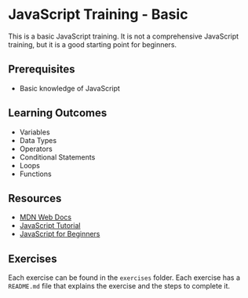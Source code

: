 # JavaScript Training - Basic

This is a basic JavaScript training. It is not a comprehensive JavaScript training, but it is a good starting point for beginners.

## Prerequisites

- Basic knowledge of JavaScript

## Learning Outcomes

- Variables
- Data Types
- Operators
- Conditional Statements
- Loops
- Functions

## Resources

- [MDN Web Docs](https://developer.mozilla.org/en-US/docs/Web/JavaScript)
- [JavaScript Tutorial](https://www.w3schools.com/js/default.asp)
- [JavaScript for Beginners](https://www.youtube.com/watch?v=W6NZfCO5SIk)

## Exercises

Each exercise can be found in the `exercises` folder. Each exercise has a `README.md` file that explains the exercise and the steps to complete it.